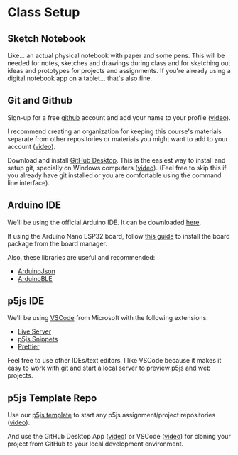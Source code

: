 ---
---
# Class Setup

## Sketch Notebook

Like... an actual physical notebook with paper and some pens. This will be needed for notes, sketches and drawings during class and for sketching out ideas and prototypes for projects and assignments. If you're already using a digital notebook app on a tablet... that's also fine.

## Git and Github

Sign-up for a free [github](https://github.com) account and add your name to your profile ([video](https://www.youtube.com/watch?v=ZVRuPO8nCLA)).

I recommend creating an organization for keeping this course's materials separate from other repositories or materials you might want to add to your account ([video](https://www.youtube.com/watch?v=wnFm5fYGzso)).

Download and install [GitHub Desktop](https://desktop.github.com/). This is the easiest way to install and setup git, specially on Windows computers ([video](https://www.youtube.com/watch?v=dN5A0kDdCwk)). (Feel free to skip this if you already have git installed or you are comfortable using the command line interface).

## Arduino IDE

We'll be using the official Arduino IDE. It can be downloaded [here](https://www.arduino.cc/en/software).

If using the Arduino Nano ESP32 board, follow [this guide](https://docs.arduino.cc/tutorials/nano-esp32/getting-started-nano-esp32) to install the board package from the board manager.

Also, these libraries are useful and recommended:

- [ArduinoJson](https://arduinojson.org/)
- [ArduinoBLE](https://www.arduino.cc/reference/en/libraries/arduinoble/)

## p5js IDE

We'll be using [VSCode](https://code.visualstudio.com/) from Microsoft with the following extensions:

- [Live Server](https://marketplace.visualstudio.com/items?itemName=ritwickdey.LiveServer)
- [p5js Snippets](https://marketplace.visualstudio.com/items?itemName=acidic9.p5js-snippets)
- [Prettier](https://marketplace.visualstudio.com/items?itemName=esbenp.prettier-vscode)

Feel free to use other IDEs/text editors. I like VSCode because it makes it easy to work with git and start a local server to preview p5js and web projects.

## p5js Template Repo

Use our [p5js template](https://github.com/DM-GY-6063-2023F-D/p5js-template) to start any p5js assignment/project repositories ([video](https://www.youtube.com/watch?v=CDNc-epGz58)).

And use the GitHub Desktop App ([video](https://www.youtube.com/watch?v=oFhtTo2x96Q)) or VSCode ([video](https://www.youtube.com/watch?v=ftxObLqN69k)) for cloning your project from GitHub to your local development environment.
